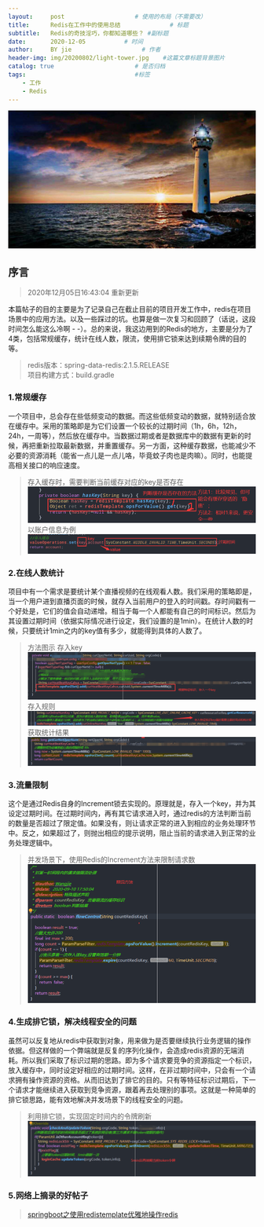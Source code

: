 ```yaml
---
layout:     post                    # 使用的布局（不需要改）
title:      Redis在工作中的使用总结              # 标题 
subtitle:   Redis的奇技淫巧，你都知道哪些？ #副标题
date:       2020-12-05           # 时间
author:     BY jie                    # 作者
header-img: img/20200802/light-tower.jpg    #这篇文章标题背景图片
catalog: true                       # 是否归档
tags:                               #标签
    - 工作
    - Redis
---
```

![心向明灯，定会重生](https://github.com/Monkey-D-Jie/MyBlogImageRepository/blob/master/testImg/ligth-tower.jpg?raw=true)
## 序言
>2020年12月05日16:43:04 重新更新

本篇帖子的目的主要是为了记录自己在截止目前的项目开发工作中，redis在项目场景中的应用方法。以及一些踩过的坑。也算是做一次复习和回顾了（话说，这段时间怎么能这么冷啊 - -）。总的来说，我这边用到的Redis的地方，主要是分为了4类，包括常规缓存，统计在线人数，限流，使用排它锁来达到续期令牌的目的等。
>redis版本：spring-data-redis:2.1.5.RELEASE
<br/>项目构建方式：build.gradle


### 1.常规缓存
一个项目中，总会存在些低频变动的数据。而这些低频变动的数据，就特别适合放在缓存中。采用的策略即是为它们设置一个较长的过期时间（1h，6h，12h，24h，一周等），然后放在缓存中。当数据过期或者是数据库中的数据有更新的时候，再把重新拉取最新数据，并重置缓存。另一方面，这种缓存数据，也能减少不必要的资源消耗（能省一点儿是一点儿咯，毕竟蚊子肉也是肉嘛）。同时，也能提高相关接口的响应速度。
>存入缓存时，需要判断当前缓存对应的key是否存在
>![判断当前的缓存key是否存在](https://github.com/Monkey-D-Jie/MyBlogImageRepository/blob/master/Reids-Conclusion-Images/%E7%BC%93%E5%AD%98%E6%98%AF%E5%90%A6%E5%AD%98%E5%9C%A8%E7%9A%84%E5%88%A4%E6%96%AD%E6%96%B9%E6%B3%95.png?raw=true)
>以账户信息为例
>![存储账户](https://raw.githubusercontent.com/Monkey-D-Jie/Images/master/PicGo/redis-account.png)



### 2.在线人数统计
项目中有一个需求是要统计某个直播视频的在线观看人数。我们采用的策略即是，当一个用户进到直播页面的时候，就存入当前用户的登入的时间戳。存时间戳有一个好处是，它们的值会自动递增。相当于每一个人都能有自己的时间标识。然后为其设置过期时间（依据实际情况进行设定，我们设置的是1min）。在统计人数的时候，只要统计1min之内的key值有多少，就能得到具体的人数了。
>方法图示
>存入key
>![存入key](https://raw.githubusercontent.com/Monkey-D-Jie/Images/master/PicGo/%E8%8E%B7%E5%8F%96%E7%BB%9F%E8%AE%A1%E4%BA%BA%E6%95%B0-%E5%AD%98%E5%85%A5key.png)
>存入规则
![存入规则](https://raw.githubusercontent.com/Monkey-D-Jie/Images/master/PicGo/%E8%8E%B7%E5%8F%96%E7%BB%9F%E8%AE%A1%E4%BA%BA%E6%95%B0-%E7%BC%93%E5%AD%98%E5%AD%98%E5%85%A5%E8%A7%84%E5%88%99.png)
>获取统计结果
![获取统计结果](https://raw.githubusercontent.com/Monkey-D-Jie/Images/master/PicGo/%E8%8E%B7%E5%8F%96%E7%BB%9F%E8%AE%A1%E4%BA%BA%E6%95%B0-%E5%AE%9E%E9%99%85%E6%96%B9%E6%B3%95.png)



### 3.流量限制
这个是通过Redis自身的Increment锁去实现的。原理就是，存入一个key，并为其设定过期时间。在过期时间内，再有其它请求进入时，通过redis的方法判断当前的数量是否超过了限定值。如果没有，则让请求正常的进入到相应的业务处理环节中。反之，如果超过了，则抛出相应的提示说明，阻止当前的请求进入到正常的业务处理逻辑中。
>并发场景下，使用Redis的Increment方法来限制请求数
>![限流](https://raw.githubusercontent.com/Monkey-D-Jie/Images/master/PicGo/redis%E9%99%90%E6%B5%81%E5%BA%94%E7%94%A8.png)


### 4.生成排它锁，解决线程安全的问题
虽然可以反复地从redis中获取到对象，用来做为是否要继续执行业务逻辑的操作依据。但这样做的一个弊端就是反复的序列化操作，会造成redis资源的无端消耗。所以我们采取了标识过期的思路。即为多个请求要竞争的资源指定一个标识，放入缓存中，同时设定好相应的过期时间。这样，在非过期时间中，只会有一个请求拥有操作资源的资格。从而旧达到了排它的目的。只有等特征标识过期后，下一个请求才能继续进入获取到竞争资源，跟着再去处理别的事项。这就是一种简单的排它锁思路，能有效地解决并发场景下的线程安全的问题。
>利用排它锁，实现固定时间内的令牌刷新
>![把缓存过期作为一种锁来处理](https://raw.githubusercontent.com/Monkey-D-Jie/Images/master/PicGo/redis-%E6%8E%92%E5%AE%83%E9%94%81%EF%BC%8C%E7%BB%AD%E6%9C%9F%E8%BA%AB%E4%BB%BD%E4%BB%A4%E7%89%8C.png)

### 5.网络上摘录的好帖子
>[springboot之使用redistemplate优雅地操作redis](https://www.cnblogs.com/superfj/p/9232482.html)